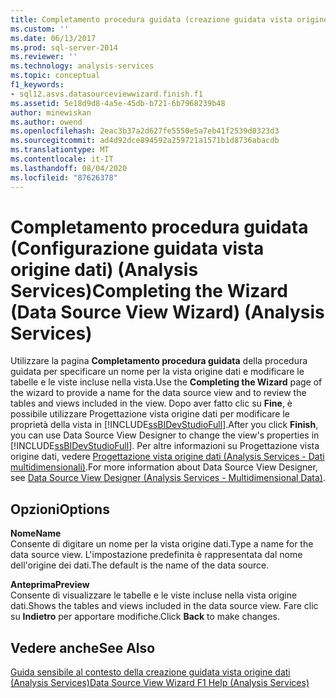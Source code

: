 ```yaml
---
title: Completamento procedura guidata (creazione guidata vista origine dati) (Analysis Services) | Microsoft Docs
ms.custom: ''
ms.date: 06/13/2017
ms.prod: sql-server-2014
ms.reviewer: ''
ms.technology: analysis-services
ms.topic: conceptual
f1_keywords:
- sql12.asvs.datasourceviewwizard.finish.f1
ms.assetid: 5e18d9d8-4a5e-45db-b721-6b7968239b48
author: minewiskan
ms.author: owend
ms.openlocfilehash: 2eac3b37a2d627fe5550e5a7eb41f2539d0323d3
ms.sourcegitcommit: ad4d92dce894592a259721a1571b1d8736abacdb
ms.translationtype: MT
ms.contentlocale: it-IT
ms.lasthandoff: 08/04/2020
ms.locfileid: "87626378"
---
```

# <a name="completing-the-wizard-data-source-view-wizard-analysis-services"></a><span data-ttu-id="18e2b-102">Completamento procedura guidata (Configurazione guidata vista origine dati) (Analysis Services)</span><span class="sxs-lookup"><span data-stu-id="18e2b-102">Completing the Wizard (Data Source View Wizard) (Analysis Services)</span></span>
  <span data-ttu-id="18e2b-103">Utilizzare la pagina **Completamento procedura guidata** della procedura guidata per specificare un nome per la vista origine dati e modificare le tabelle e le viste incluse nella vista.</span><span class="sxs-lookup"><span data-stu-id="18e2b-103">Use the **Completing the Wizard** page of the wizard to provide a name for the data source view and to review the tables and views included in the view.</span></span> <span data-ttu-id="18e2b-104">Dopo aver fatto clic su **Fine**, è possibile utilizzare Progettazione vista origine dati per modificare le proprietà della vista in [!INCLUDE[ssBIDevStudioFull](../includes/ssbidevstudiofull-md.md)].</span><span class="sxs-lookup"><span data-stu-id="18e2b-104">After you click **Finish**, you can use Data Source View Designer to change the view's properties in [!INCLUDE[ssBIDevStudioFull](../includes/ssbidevstudiofull-md.md)].</span></span> <span data-ttu-id="18e2b-105">Per altre informazioni su Progettazione vista origine dati, vedere [Progettazione vista origine dati &#40;Analysis Services - Dati multidimensionali&#41;](data-source-view-designer-analysis-services-multidimensional-data.md).</span><span class="sxs-lookup"><span data-stu-id="18e2b-105">For more information about Data Source View Designer, see [Data Source View Designer &#40;Analysis Services - Multidimensional Data&#41;](data-source-view-designer-analysis-services-multidimensional-data.md).</span></span>  
  
## <a name="options"></a><span data-ttu-id="18e2b-106">Opzioni</span><span class="sxs-lookup"><span data-stu-id="18e2b-106">Options</span></span>  
 <span data-ttu-id="18e2b-107">**Nome**</span><span class="sxs-lookup"><span data-stu-id="18e2b-107">**Name**</span></span>  
 <span data-ttu-id="18e2b-108">Consente di digitare un nome per la vista origine dati.</span><span class="sxs-lookup"><span data-stu-id="18e2b-108">Type a name for the data source view.</span></span> <span data-ttu-id="18e2b-109">L'impostazione predefinita è rappresentata dal nome dell'origine dei dati.</span><span class="sxs-lookup"><span data-stu-id="18e2b-109">The default is the name of the data source.</span></span>  
  
 <span data-ttu-id="18e2b-110">**Anteprima**</span><span class="sxs-lookup"><span data-stu-id="18e2b-110">**Preview**</span></span>  
 <span data-ttu-id="18e2b-111">Consente di visualizzare le tabelle e le viste incluse nella vista origine dati.</span><span class="sxs-lookup"><span data-stu-id="18e2b-111">Shows the tables and views included in the data source view.</span></span> <span data-ttu-id="18e2b-112">Fare clic su **Indietro** per apportare modifiche.</span><span class="sxs-lookup"><span data-stu-id="18e2b-112">Click **Back** to make changes.</span></span>  
  
## <a name="see-also"></a><span data-ttu-id="18e2b-113">Vedere anche</span><span class="sxs-lookup"><span data-stu-id="18e2b-113">See Also</span></span>  
 [<span data-ttu-id="18e2b-114">Guida sensibile al contesto della creazione guidata vista origine dati &#40;Analysis Services&#41;</span><span class="sxs-lookup"><span data-stu-id="18e2b-114">Data Source View Wizard F1 Help &#40;Analysis Services&#41;</span></span>](data-source-view-wizard-f1-help-analysis-services.md)  
  
  
